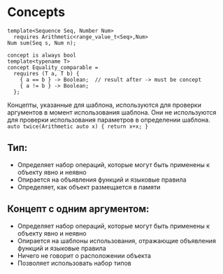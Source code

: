 Concepts
========
  
```
template<Sequence Seq, Number Num>
  requires Arithmetic<range_value_t<Seq>,Num>
Num sum(Seq s, Num n);

concept is always bool
template<typename T>
concept Equality_comparable =
  requires (T a, T b) {
    { a == b } -> Boolean;  // result after -> must be concept
    { a != b } -> Boolean;
  };
```
  
Концепты, указанные для шаблона, используются для проверки аргументов в момент использования шаблона. Они не используются для проверки использования параметров в определении шаблона.  
`auto twice(Arithmetic auto x) { return x+x; }`
  
Тип:
----
- Определяет набор операций, которые могут быть применены к объекту явно и неявно
- Опирается на объявления функций и языковые правила
- Определяет, как объект размещается в памяти
  
Концепт с одним аргументом:
---------------------------
- Определяет набор операций, которые могут быть применены к объекту явно и неявно
- Опирается на шаблоны использования, отражающие объявления функций и языковые правила
- Ничего не говорит о расположении объекта
- Позволяет использовать набор типов